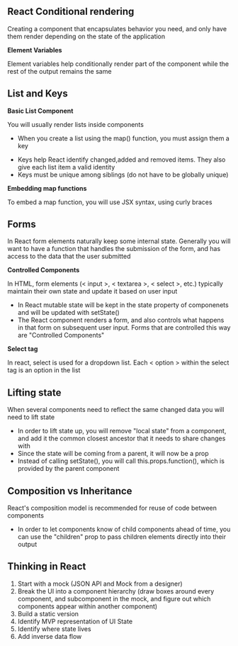 ## React Conditional rendering

Creating a component that encapsulates behavior you need, and only have them render depending on the state of the application

**Element Variables**

Element variables help conditionally render part of the component while the rest of the output remains the same


## List and Keys

**Basic List Component**

You will usually render lists inside components

* When you create a list using the map() function, you must assign them a key

- Keys help React identify changed,added and removed items. They also give each list item a valid identity
- Keys must be unique among siblings (do not have to be globally unique)

**Embedding map functions**

To embed a map function, you will use JSX syntax, using curly braces

## Forms

In React form elements naturally keep some internal state. Generally you will want to have a function that handles the submission of the form, and has access to the data that the user submitted

**Controlled Components**

In HTML, form elements (< input >, < textarea >, < select >, etc.) typically maintain their own state and update it based on user input

- In React mutable state will be kept in the state property of componenets and will be updated with setState()
- The React component renders a form, and also controls what happens in that form on subsequent user input. Forms that are controlled this way are "Controlled Components"


**Select tag**

In react, select is used for a dropdown list. Each < option > within the select tag is an option in the list


## Lifting state

When several components need to reflect the same changed data you will need to lift state

- In order to lift state up, you will remove "local state" from a component, and add it the common closest ancestor that it needs to share changes with
- Since the state will be coming from a parent, it will now be a prop
- Instead of calling setState(), you will call this.props.function(), which is provided by the parent component

## Composition vs Inheritance

React's composition model is recommended for reuse of code between components

- In order to let components know of child components ahead of time, you can use the "children" prop to pass children elements directly into their output

## Thinking in React

1. Start with a mock (JSON API and Mock from a designer)
2. Break the UI into a component hierarchy (draw boxes around every component, and subcomponent in the mock, and figure out which components appear within another component)
3. Build a static version
4. Identify MVP representation of UI State
5. Identify where state lives
6. Add inverse data flow